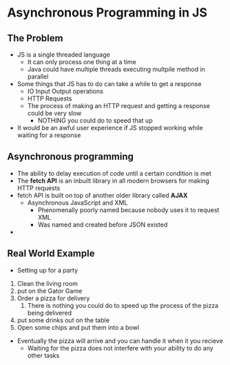 # Asynchronous Programming in JS

## The Problem
- JS is a single threaded language
  - It can only process one thing at a time
  - Java could have multiple threads executing multpile method in parallel
- Some things that JS has to do can take a while to get a response
  - IO Input Output operations 
  - HTTP Requests
  - The process of making an HTTP request and getting a response could be very slow
    - NOTHING you could do to speed that up
- It would be an awful user experience if JS stopped working while waiting for a response

## Asynchronous programming
- The ability to delay execution of code until a certain condition is met
- The **fetch API** is an inbuilt library in all modern browsers for making HTTP requests
- fetch API is built on top of another older library called **AJAX**
  - Asynchronous JavaScript and XML
    - Phenomenally poorly named because nobody uses it to request XML 
    - Was named and created before JSON existed
- 

## Real World Example
- Setting up for a party
1. Clean the living room
2. put on the Gator Game
3. Order a pizza for delivery
   1. There is nothing you could do to speed up the process of the pizza being delivered
4. put some drinks out on the table
5. Open some chips and put them into a bowl
- Eventually the pizza will arrive and you can handle it when it you recieve
  - Waiting for the pizza does not interfere with your ability to do any other tasks
